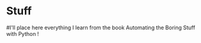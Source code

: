 # Stuff

#I'll place here everything I learn from the book Automating the Boring Stuff with Python !

